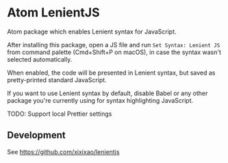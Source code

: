 # Atom LenientJS

Atom package which enables Lenient syntax for JavaScript.

After installing this package, open a JS file and run `Set Syntax: Lenient JS` from command palette (Cmd+Shift+P on macOS), in case the syntax wasn't selected automatically.

When enabled, the code will be presented in Lenient syntax, but saved as pretty-printed standard JavaScript.

If you want to use Lenient syntax by default, disable Babel or any other package you're currently using for syntax highlighting JavaScript.

TODO: Support local Prettier settings

## Development

See https://github.com/xixixao/lenientjs
